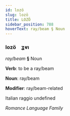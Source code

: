 ```yaml
---
id: lozö
slug: lozö
title: LOZÖ
sidebar_position: 788
hoverText: ray/beam § Noun
---
```


### lozö&emsp;<span kind="abugida">ʓⱴı</span>

*ray/beam* **§** Noun

**Verb**: to be a ray/beam

**Noun**: ray/beam

**Modifier**: ray/beam-related

Italian raggio undefined

*Romance Language Family*